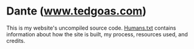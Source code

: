 # Dante (www.tedgoas.com)

This is my website's uncompiled source code. [Humans.txt](https://github.com/TedGoas/Dante/blob/master/humans.txt) contains information about how the site is built, my process, resources used, and credits.
